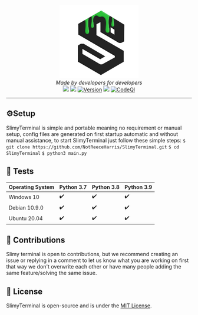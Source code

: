 <p align='center'>
<img src='https://github.com/NotReeceHarris/SlimyTerminal/blob/main/assets/logo/SlimyTerminal_V3.png?raw=true' height='200'><br>
<i>Made by developers for developers</i><br>
<a target="_blank" href="https://www.python.org/downloads/" title="Python version"><img src="https://img.shields.io/badge/python-3-green.svg"></a> <a target="_blank" href="LICENSE" title="License: MIT"><img src="https://img.shields.io/badge/License-MIT-blue.svg"></a> <a target="_blank" href=""><img alt="Version" src="https://img.shields.io/badge/Version-1.0-blue.svg"></a> <a target="_blank" href="LICENSE" title="License: MIT"><img src="https://img.shields.io/badge/License-MIT-blue.svg"></a> <a target="_blank" href="https://github.com/NotReeceHarris/SlimyTerminal/actions/workflows/codeql-analysis.yml"><img alt="CodeQl" src="https://github.com/NotReeceHarris/SlimyTerminal/actions/workflows/codeql-analysis.yml/badge.svg"></a> 
</p>
</p>

---

## ⚙️Setup
SlimyTerminal is simple and portable meaning no requirement or manual setup, config files are generated on first startup automatic and without manual assistance, to start SlimyTerminal just follow these simple steps:
`$ git clone https://github.com/NotReeceHarris/SlimyTerminal.git`
`$ cd SlimyTerminal`
`$ python3 main.py`

## :memo: Tests

Operating System  | Python 3.7 | Python 3.8 | Python 3.9
------------- |  ------------- | ------------- | -------------
Windows 10  | ✔️ | ✔️ | ✔️ |
Debian 10.9.0  | ✔️ | ✔️ | ✔️ |
Ubuntu 20.04  | ✔️ | ✔️ | ✔️ |

## 🚀 Contributions

Slimy terminal is open to contributions, but we recommend creating an issue or replying in a comment to let us know what you are working on first that way we don't overwrite each other or have many people adding the same feature/solving the same issue. <br/>

## 📄 License

SlimyTerminal is open-source and is under the [MIT License](LICENSE).
